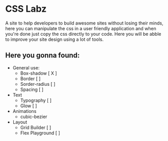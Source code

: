 # CSS Labz

A site to help developers to build awesome sites without losing their minds, here you can manipulate the css in a user friendly application and when you're done just copy the css directly to your code.
Here you will be abble to improve your site design using a lot of tools.

## Here you gonna found:

- General use:
  - Box-shadow [ X ]
  - Border [ ]
  - Sorder-radius [ ]
  - Spacing [ ]
- Text
  - Typography [ ]
  - Glow [ ]
- Animations
  - cubic-bezier
- Layout
  - Grid Builder [ ]
  - Flex Playground [ ]